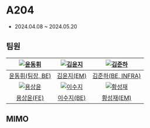 # A204
- 2024.04.08 ~ 2024.05.20

## 팀원

|[![윤동휘](https://avatars.githubusercontent.com/u/139518081?v=4)](https://github.com/YUNDONGHWI)|[![김윤지](https://avatars.githubusercontent.com/u/137882696?v=4)](https://github.com/yo0o0n)|[![김준하](https://avatars.githubusercontent.com/u/121413081?v=4)](https://github.com/kimjunha1575)|
|:-:|:-:|:-:|
|[윤동휘(팀장, BE)](https://github.com/YUNDONGHWI)|[김윤지(EM)](https://github.com/yo0o0n)|[김준하(BE, INFRA)](https://github.com/kimjunha1575)|
|[![용상윤](https://avatars.githubusercontent.com/u/64957267?v=4)](https://github.com/ryong9rrr)|[![이수지](https://avatars.githubusercontent.com/u/98311720?v=4)](https://github.com/suzy0120)|[![황성재](https://avatars.githubusercontent.com/u/33238887?v=4)](https://github.com/lacoon2874)|
|[용상윤(FE)](https://github.com/ryong9rrr)|[이수지(BE)](https://github.com/suzy0120)|[황성재(EM)](https://github.com/lacoon2874)|

## MIMO

